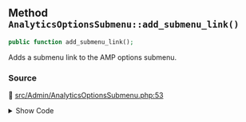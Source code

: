 ## Method `AnalyticsOptionsSubmenu::add_submenu_link()`

```php
public function add_submenu_link();
```

Adds a submenu link to the AMP options submenu.

### Source

:link: [src/Admin/AnalyticsOptionsSubmenu.php:53](../../src/Admin/AnalyticsOptionsSubmenu.php#L53-L63)

<details>
<summary>Show Code</summary>

```php
public function add_submenu_link() {
	add_submenu_page(
		$this->parent_menu_slug,
		__( 'Analytics', 'amp' ),
		__( 'Analytics', 'amp' ),
		'manage_options',
		$this->parent_menu_slug . '#analytics-options',
		'__return_false',
		1
	);
}
```

</details>
